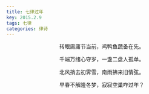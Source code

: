 ```yaml
---
title: 七律过年
key: 2015.2.9
tags: 七律
categories: 律诗
---
```


<p align="center">转眼庸庸节当前，鸡鸭鱼蔬备在先。
</p>
<p align="center">千端万绪心守岁，一盏二盘人孤单。
</p>
<p align="center">北风捎去初霁雪，南雨拂来旧情弦。
</p>
<p align="center">早春不解隆冬梦，寂寂空巢咋过年？
</p>
<p align="center"></br>
</p>
